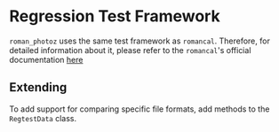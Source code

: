 # Regression Test Framework

`roman_photoz` uses the same test framework as `romancal`. Therefore, for detailed information about it, please refer to the `romancal`'s official documentation [here](https://github.com/spacetelescope/romancal?tab=readme-ov-file#regression-tests)

## Extending

To add support for comparing specific file formats, add methods to the `RegtestData` class.
